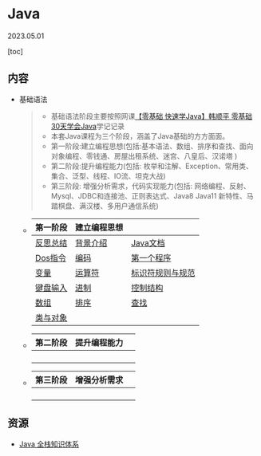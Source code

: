 # Java

2023.05.01

[toc]

## 内容

* 基础语法

  > * 基础语法阶段主要按照网课[【零基础 快速学Java】韩顺平 零基础30天学会Java](https://www.bilibili.com/video/BV1fh411y7R8/)学记记录
  > * 本套Java课程为三个阶段，涵盖了Java基础的方方面面。
  > * 第一阶段:建立编程思想(包括:基本语法、数组、排序和查找、面向对象编程、零钱通、房屋出租系统、迷宫、八皇后、汉诺塔 )
  > * 第二阶段:提升编程能力(包括: 枚举和注解、Exception、常用类、集合、泛型、线程、IO流、坦克大战) 
  > * 第三阶段: 增强分析需求，代码实现能力(包括: 网络编程、反射、Mysql、JDBC和连接池、正则表达式、Java8 Java11 新特性、马踏棋盘、满汉楼、多用户通信系统)

  * | 第一阶段                                  | 建立编程思想                              |                                                           |
    | ----------------------------------------- | ----------------------------------------- | --------------------------------------------------------- |
    | [反思总结](./基础语法/stage1/反思总结.md) | [背景介绍](./基础语法/stage1/背景介绍.md) | [Java文档](./基础语法/stage1/Java文档.md)                 |
    | [Dos指令](./基础语法/stage1/Dos指令.md)   | [编码](./基础语法/stage1/编码.md)         | [第一个程序](./基础语法/stage1/第一个程序.md)             |
    | [变量](./基础语法/stage1/变量.md)         | [运算符](./基础语法/stage1/运算符.md)     | [标识符规则与规范](./基础语法/stage1/标识符规则与规范.md) |
    | [键盘输入](./基础语法/stage1/键盘输入.md) | [进制](./基础语法/stage1/进制.md)         | [控制结构](./基础语法/stage1/控制结构.md)                 |
    | [数组](./基础语法/stage1/数组.md)         | [排序](./基础语法/stage1/排序.md)         | [查找](./基础语法/stage1/排序.md)                         |
    | [类与对象](./基础语法/stage1/类与对象.md) |                                           |                                                           |
    
  * | 第二阶段 | 提升编程能力 |      |
    | -------- | ------------ | ---- |
    |          |              |      |
    |          |              |      |
    |          |              |      |
    |          |              |      |
  
  * | 第三阶段 | 增强分析需求 |      |
    | -------- | ------------ | ---- |
    |          |              |      |
    |          |              |      |
    |          |              |      |
    |          |              |      |

## 资源

* [Java 全栈知识体系](https://pdai.tech/)